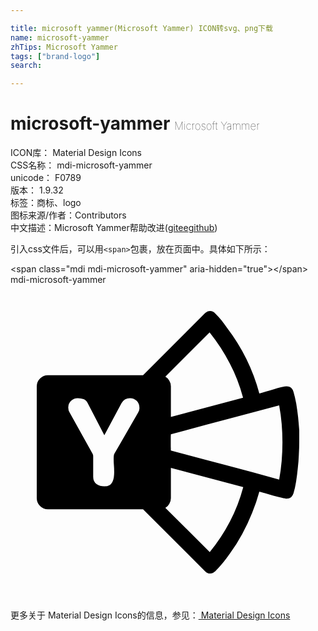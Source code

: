```yaml
---

title: microsoft yammer(Microsoft Yammer) ICON转svg、png下载
name: microsoft-yammer
zhTips: Microsoft Yammer
tags: ["brand-logo"]
search: 

---
```


# microsoft-yammer  <small style="font-size: 60%;font-weight: 100">Microsoft Yammer</small>


<div class="detail-page">
<p>
<span>
ICON库：
<span class="badge-secondary badge">Material Design Icons</span> 
</span>
<br/>
<span>
CSS名称：
<span class="badge-secondary badge">mdi-microsoft-yammer</span> 
</span>
<br/>
<span>
unicode：
<span class="badge-secondary badge">F0789</span> 
<copy-btn content='F0789' btn-title=""></copy-btn>
<copy-btn :content='String.fromCodePoint(parseInt("F0789", 16))' btn-title="复制U"></copy-btn>
</span>
<br/>
<span>
版本：
<span class="badge-secondary badge">1.9.32</span> 
</span><br/><span>标签：<span class="badge-light badge"><router-link to="/tags/brand-logo.html">商标、logo</router-link></span></span>
<br/>
<span>图标来源/作者：<span class="badge-light badge">Contributors</span></span> 
<br/>
<span class="zh-detail">中文描述：<span class="badge-primary badge">Microsoft Yammer</span><span class="help-link"><span>帮助改进</span>(<a href="https://gitee.com/liuwave/icon-helper/edit/master/json/material/microsoft-yammer.json" target="_blank" rel="noopener noreferrer">gitee</a><a href="https://github.com/liuwave/icon-helper/edit/master/json/material/microsoft-yammer.json" target="_blank" rel="noopener noreferrer">github</a></span>)</span><br/>
</p>
</div>
<div class="alert alert-dark">
  <i class="mdi mdi-microsoft-yammer mdi-48px"></i>
  <i class="mdi mdi-microsoft-yammer mdi-36px"></i>
  <i class="mdi mdi-microsoft-yammer mdi-24px"></i>
  <i class="mdi mdi-microsoft-yammer mdi-18px"></i>
</div>
<div>
  <p>引入css文件后，可以用<code>&lt;span&gt;</code>包裹，放在页面中。具体如下所示：    
  </p>
  <div class="alert alert-primary" style="font-size: 14px">
    &lt;span class="mdi mdi-microsoft-yammer" aria-hidden="true"&gt;&lt;/span&gt;
    <copy-btn content='<span class="mdi mdi-microsoft-yammer" aria-hidden="true"></span>'></copy-btn>
  </div>
  <div class="alert alert-secondary">
    <i class="mdi mdi-microsoft-yammer"
    style="font-size: 24px"
    aria-hidden="true"></i> mdi-microsoft-yammer
    <copy-btn content="mdi-microsoft-yammer" btn-title="复制图标名称"></copy-btn>
  </div>
</div>
<div id="svg" class="svg-wrap">
<svg xmlns="http://www.w3.org/2000/svg" viewBox="0 0 24 24"><path d="M22 12Q22 12.43 21.97 12.94 21.95 13.45 21.89 13.97 21.84 14.5 21.76 15 21.68 15.5 21.56 15.89 21.5 16.07 21.38 16.19 21.24 16.3 21.04 16.3 20.95 16.3 20.66 16.23 20.37 16.16 20.03 16.07L19.39 15.88Q19.09 15.79 18.96 15.76 18.75 16.54 18.41 17.38 18.08 18.21 17.65 19 17.22 19.8 16.7 20.5 16.18 21.25 15.61 21.82L15.43 21.95Q15.33 22 15.21 22 15 22 14.84 21.84L10.1 17.11H2.85Q2.5 17.11 2.25 16.86 2 16.61 2 16.26V7.74Q2 7.39 2.25 7.14 2.5 6.89 2.85 6.89H10.1L14.83 2.16Q15 2 15.21 2 15.33 2 15.42 2.05 15.5 2.09 15.59 2.18 15.85 2.44 16.08 2.71 16.3 3 16.5 3.28 18.23 5.55 18.96 8.28 19.14 8.23 19.44 8.14 19.74 8.05 20.06 7.96 20.37 7.87 20.65 7.8 20.92 7.74 21.04 7.74 21.24 7.74 21.38 7.85 21.5 7.97 21.56 8.15 21.68 8.56 21.77 9.05 21.85 9.55 21.91 10.06 21.96 10.57 22 11.08V12M9.82 9.37Q9.82 9.06 9.62 8.85 9.4 8.64 9.1 8.64 8.9 8.64 8.72 8.74 8.55 8.85 8.45 9.03L7.15 11.47L5.89 9.03Q5.77 8.8 5.57 8.72 5.37 8.64 5.13 8.64 4.82 8.64 4.61 8.85 4.4 9.06 4.4 9.36 4.4 9.57 4.5 9.73L6.25 12.87Q6.27 12.91 6.29 12.97 6.3 13.03 6.3 13.08V14.63Q6.3 15 6.56 15.19 6.81 15.36 7.15 15.36 7.39 15.36 7.54 15.27 7.68 15.18 7.76 15.03 7.84 14.88 7.87 14.69 7.9 14.5 7.9 14.28 7.9 14 7.88 13.76 7.86 13.5 7.86 13.28 7.86 13.14 7.87 13.03 7.88 12.93 7.93 12.85L9.73 9.73Q9.83 9.55 9.83 9.37M15.17 3.63L11.8 7Q12 7.12 12.1 7.31 12.22 7.5 12.22 7.74V10.07L17.72 8.61Q17.34 7.19 16.71 6 16.08 4.77 15.17 3.63M17.73 15.42L12.22 13.95V16.26Q12.22 16.5 12.1 16.69 12 16.88 11.8 17L15.18 20.37Q16.07 19.29 16.72 18.04 17.37 16.79 17.73 15.43V15.42M20.47 14.84Q20.6 14.14 20.66 13.43 20.72 12.73 20.72 12 20.72 11.29 20.66 10.59 20.6 9.89 20.47 9.19 18.4 9.74 16.35 10.29 14.3 10.83 12.22 11.39 12.21 11.55 12.21 11.7V12.32L12.22 12.63Q14.3 13.19 16.35 13.73 18.4 14.27 20.47 14.84Z" /></svg>
</div>
<detail full-name='mdi-microsoft-yammer'></detail>
    
<div><p>更多关于 Material Design Icons的信息，参见：<a target="_blank" href="https://iconhelper.cn/material.html"> Material Design Icons</a>
</p></div>
